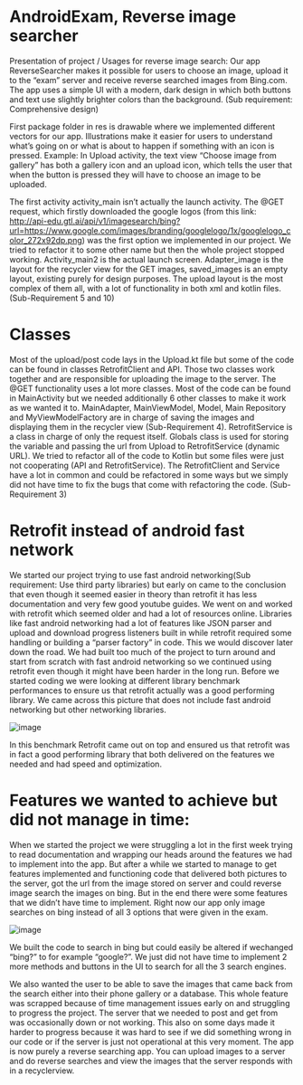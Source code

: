 # AndroidExam, Reverse image searcher

Presentation of project / Usages for reverse image search:
Our app ReverseSearcher makes it possible for users to choose an image, upload it to the “exam” server and receive reverse searched images from Bing.com. 
The app uses a simple UI with a modern, dark design in which both buttons and text use slightly brighter colors than the background. 
(Sub requirement: Comprehensive design)

First package folder in res is drawable where we implemented different vectors for our app. Illustrations make it easier for users to understand
what’s going on or what is about to happen if something with an icon is pressed. Example: In Upload activity, the text view “Choose image from
gallery” has both a gallery icon and an upload icon, which tells the user that when the button is pressed they will have to choose an image to be uploaded.

The first activity activity_main isn’t actually the launch activity. The @GET request, which firstly downloaded the google logos (from this link:
http://api-edu.gtl.ai/api/v1/imagesearch/bing?url=https://www.google.com/images/branding/googlelogo/1x/googlelogo_color_272x92dp.png) was
the first option we implemented in our project. We tried to refactor it to some other name but then the whole project stopped working.
Activity_main2 is the actual launch screen. Adapter_image is the layout for the recycler view for the GET images, saved_images is an empty
layout, existing purely for design purposes. The upload layout is the most complex of them all, with a lot of functionality in both xml and kotlin files.
(Sub-Requirement 5 and 10)


# Classes

Most of the upload/post code lays in the Upload.kt file but some of the code can be found in classes RetrofitClient and API. Those two classes
work together and are responsible for uploading the image to the server. The @GET functionality uses a lot more classes. Most of the code can be
found in MainActivity but we needed additionally 6 other classes to make it work as we wanted it to. MainAdapter, MainViewModel, Model, Main
Repository and MyViewModelFactory are in charge of saving the images and displaying them in the recycler view (Sub-Requirement 4).
RetrofitService is a class in charge of only the request itself. Globals class is used for storing the variable and passing the url from Upload to
RetrofitService (dynamic URL). We tried to refactor all of the code to Kotlin but some files were just not cooperating (API and RetrofitService).
The RetrofitClient and Service have a lot in common and could be refactored in some ways but we simply did not have time to fix the bugs
that come with refactoring the code. (Sub-Requirement 3)


# Retrofit instead of android fast network

We started our project trying to use fast android networking(Sub requirement: Use third party libraries) but early on came to the
conclusion that even though it seemed easier in theory than retrofit it has less documentation and very few good youtube guides. We went on and
worked with retrofit which seemed older and had a lot of resources online. Libraries like fast android networking had a lot of features like JSON
parser and upload and download progress listeners built in while retrofit required some handling or building a “parser factory” in code. This we
would discover later down the road. We had built too much of the project to turn around and start from scratch with fast android networking so we
continued using retrofit even though it might have been harder in the long run.
Before we started coding we were looking at different library benchmark performances to ensure us that retrofit actually was a good performing
library. We came across this picture that does not include fast android networking but other networking libraries.

![image](https://user-images.githubusercontent.com/77743690/232487303-b13a068b-3085-4854-8823-0eb739f67fd2.png)

In this benchmark Retrofit came out on top and ensured us that retrofit was in fact a good performing library that both delivered on the features
we needed and had speed and optimization.


# Features we wanted to achieve but did not manage in time:

When we started the project we were struggling a lot in the first week trying to read documentation and wrapping our heads around the features
we had to implement into the app. But after a while we started to manage to get features implemented and functioning code that delivered both
pictures to the server, got the url from the image stored on server and could reverse image search the images on bing. But in the end there were
some features that we didn’t have time to implement. Right now our app only image searches on bing instead of all 3 options that were given in
the exam.

![image](https://user-images.githubusercontent.com/77743690/232487676-9ed889e6-f94d-4c36-92e7-f75d90f0aadb.png)

We built the code to search in bing but could easily be altered if wechanged “bing?” to for example “google?”. We just did not have time to
implement 2 more methods and buttons in the UI to search for all the 3 search engines.

We also wanted the user to be able to save the images that came back from the search either into their phone gallery or a database. This whole
feature was scrapped because of time management issues early on and struggling to progress the project. The server that we needed to post and
get from was occasionally down or not working. This also on some days made it harder to progress because it was hard to see if we did something
wrong in our code or if the server is just not operational at this very moment. The app is now purely a reverse searching app. You can upload
images to a server and do reverse searches and view the images that the server responds with in a recyclerview.


